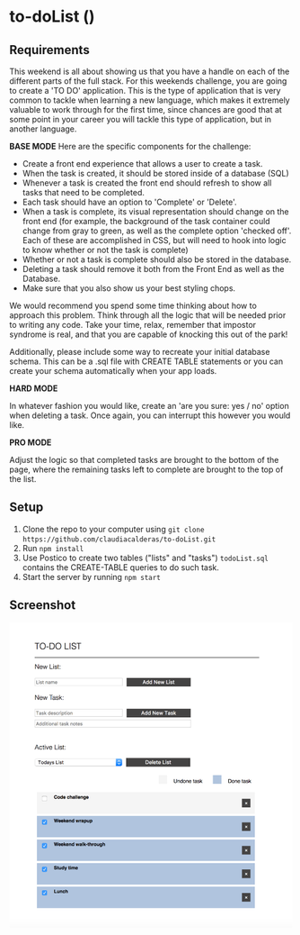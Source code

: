 # to-doList ()

## Requirements
This weekend is all about showing us that you have a handle on each of the different parts of the full stack. For this weekends challenge, you are going to create a 'TO DO' application. This is the type of application that is very common to tackle when learning a new language, which makes it extremely valuable to work through for the first time, since chances are good that at some point in your career you will tackle this type of application, but in another language.

**BASE MODE**
Here are the specific components for the challenge:

- Create a front end experience that allows a user to create a task.
- When the task is created, it should be stored inside of a database (SQL)
- Whenever a task is created the front end should refresh to show all tasks that need to be completed.
- Each task should have an option to 'Complete' or 'Delete'.
- When a task is complete, its visual representation should change on the front end (for example, the background of the task container could change from gray to green, as well as the complete option 'checked off'. Each of these are accomplished in CSS, but will need to hook into logic to know whether or not the task is complete)
- Whether or not a task is complete should also be stored in the database.
- Deleting a task should remove it both from the Front End as well as the Database.
- Make sure that you also show us your best styling chops.

We would recommend you spend some time thinking about how to approach this problem. Think through all the logic that will be needed prior to writing any code. Take your time, relax, remember that impostor syndrome is real, and that you are capable of knocking this out of the park!

Additionally, please include some way to recreate your initial database schema. This can be a .sql file with CREATE TABLE statements or you can create your schema automatically when your app loads.

**HARD MODE**

In whatever fashion you would like, create an 'are you sure: yes / no' option when deleting a task. Once again, you can interrupt this however you would like.

**PRO MODE**

Adjust the logic so that completed tasks are brought to the bottom of the page, where the remaining tasks left to complete are brought to the top of the list.

## Setup
1. Clone the repo to your computer using `git clone https://github.com/claudiacalderas/to-doList.git`
2. Run `npm install`
3. Use Postico to create two tables ("lists" and "tasks") `todoList.sql` contains the CREATE-TABLE queries to do such task.
4. Start the server by running `npm start`

## Screenshot
![screenshot](screenshot.png)
